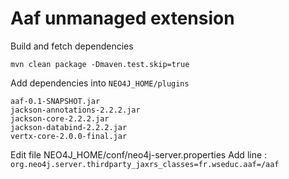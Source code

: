 Aaf unmanaged extension
=======================

Build and fetch dependencies

```
mvn clean package -Dmaven.test.skip=true
```

Add dependencies into `NEO4J_HOME/plugins`

```
aaf-0.1-SNAPSHOT.jar
jackson-annotations-2.2.2.jar
jackson-core-2.2.2.jar
jackson-databind-2.2.2.jar
vertx-core-2.0.0-final.jar
```

Edit file NEO4J_HOME/conf/neo4j-server.properties
Add line : `org.neo4j.server.thirdparty_jaxrs_classes=fr.wseduc.aaf=/aaf`

